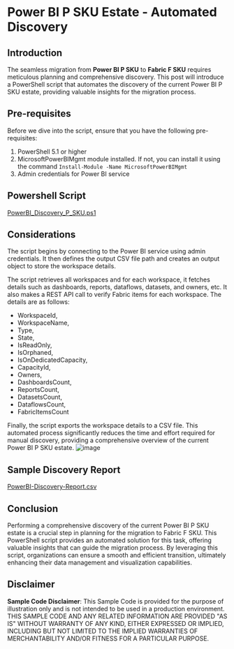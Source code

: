 # Power BI P SKU Estate - Automated Discovery

## Introduction

The seamless migration from **Power BI P SKU** to **Fabric F SKU** requires meticulous planning and comprehensive discovery. This post will introduce a PowerShell script that automates the discovery of the current Power BI P SKU estate, providing valuable insights for the migration process.

## Pre-requisites

Before we dive into the script, ensure that you have the following pre-requisites:

1. PowerShell 5.1 or higher
2. MicrosoftPowerBIMgmt module installed. If not, you can install it using the command `Install-Module -Name MicrosoftPowerBIMgmt`
3. Admin credentials for Power BI service

## Powershell Script

[PowerBI_Discovery_P_SKU.ps1](https://github.com/gyanisinha/allthingsdata/blob/68d594f6edd8f3aef99e555c97b8785f9bbd4fba/P2F-SKU-migration/discovery/PowerBI_Discovery_P_SKU.ps1)

## Considerations

The script begins by connecting to the Power BI service using admin credentials. It then defines the output CSV file path and creates an output object to store the workspace details.

The script retrieves all workspaces and for each workspace, it fetches details such as dashboards, reports, dataflows, datasets, and owners, etc. It also makes a REST API call to verify Fabric items for each workspace. The details are as follows:
- WorkspaceId,
- WorkspaceName,
- Type,
- State,
- IsReadOnly,
- IsOrphaned,
- IsOnDedicatedCapacity,
- CapacityId,
- Owners,
- DashboardsCount,
- ReportsCount,
- DatasetsCount,
- DataflowsCount,
- FabricItemsCount

Finally, the script exports the workspace details to a CSV file. This automated process significantly reduces the time and effort required for manual discovery, providing a comprehensive overview of the current Power BI P SKU estate.
![image](https://github.com/gyanisinha/allthingsdata/assets/87772005/5d77cba1-0451-43dc-8cc1-a1b5cb4d054d)

## Sample Discovery Report

[PowerBI-Discovery-Report.csv](https://github.com/gyanisinha/allthingsdata/files/15319815/PowerBI-Discovery-Report.csv)

## Conclusion

Performing a comprehensive discovery of the current Power BI P SKU estate is a crucial step in planning for the migration to Fabric F SKU. This PowerShell script provides an automated solution for this task, offering valuable insights that can guide the migration process. By leveraging this script, organizations can ensure a smooth and efficient transition, ultimately enhancing their data management and visualization capabilities.


## Disclaimer

**Sample Code Disclaimer**: This Sample Code is provided for the purpose of illustration only and is not intended to be used in a production environment. THIS SAMPLE CODE AND ANY RELATED INFORMATION ARE PROVIDED "AS IS" WITHOUT WARRANTY OF ANY KIND, EITHER EXPRESSED OR IMPLIED, INCLUDING BUT NOT LIMITED TO THE IMPLIED WARRANTIES OF MERCHANTABILITY AND/OR FITNESS FOR A PARTICULAR PURPOSE.

